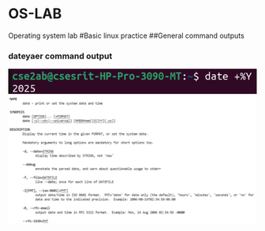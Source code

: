 # OS-LAB
Operating system lab
#Basic linux practice 
##General command outputs
### dateyaer command output
![dateyaer command output](dateyaer.png)
![dateyaer command manual](dateyaerman.png)
